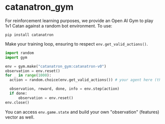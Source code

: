 # catanatron_gym

For reinforcement learning purposes, we provide an Open AI Gym to play 1v1 Catan against a random bot environment. To use:

```
pip install catanatron
```

Make your training loop, ensuring to respect `env.get_valid_actions()`.

```python
import random
import gym

env = gym.make("catanatron_gym:catanatron-v0")
observation = env.reset()
for _ in range(1000):
  action = random.choice(env.get_valid_actions()) # your agent here (this takes random actions)

  observation, reward, done, info = env.step(action)
  if done:
      observation = env.reset()
env.close()
```

You can access `env.game.state` and build your own "observation" (features) vector as well.
